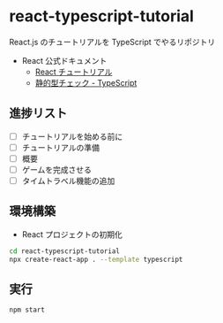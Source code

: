 # react-typescript-tutorial

React.js のチュートリアルを TypeScript でやるリポジトリ

- React 公式ドキュメント
  - [React チュートリアル](https://ja.reactjs.org/tutorial/tutorial.html)
  - [静的型チェック - TypeScript](https://twitter.com/tichise/status/1526598057311186945?s=20&t=9-ZtNNfBGkFQzg1rXkipvQ)

## 進捗リスト

- [ ] チュートリアルを始める前に
- [ ] チュートリアルの準備
- [ ] 概要
- [ ] ゲームを完成させる
- [ ] タイムトラベル機能の追加

## 環境構築

- React プロジェクトの初期化

```sh
cd react-typescript-tutorial
npx create-react-app . --template typescript
```

## 実行

```sh
npm start
```

